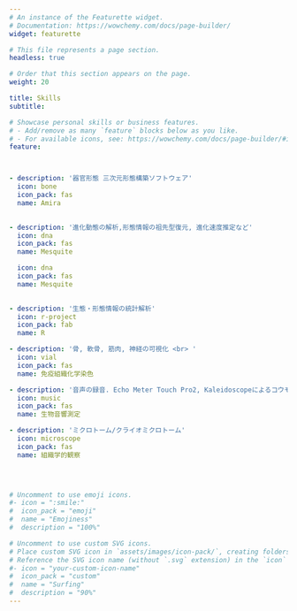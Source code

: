 ```yaml
---
# An instance of the Featurette widget.
# Documentation: https://wowchemy.com/docs/page-builder/
widget: featurette

# This file represents a page section.
headless: true

# Order that this section appears on the page.
weight: 20

title: Skills
subtitle:

# Showcase personal skills or business features.
# - Add/remove as many `feature` blocks below as you like.
# - For available icons, see: https://wowchemy.com/docs/page-builder/#icons
feature:



- description: '器官形態 三次元形態構築ソフトウェア'
  icon: bone
  icon_pack: fas
  name: Amira
  

- description: '進化動態の解析,形態情報の祖先型復元, 進化速度推定など'
  icon: dna
  icon_pack: fas
  name: Mesquite

  icon: dna
  icon_pack: fas
  name: Mesquite

  
- description: '生態・形態情報の統計解析'
  icon: r-project
  icon_pack: fab
  name: R

- description: '骨, 軟骨, 筋肉, 神経の可視化 <br> '
  icon: vial
  icon_pack: fas
  name: 免疫組織化学染色

- description: '音声の録音. Echo Meter Touch Pro2, Kaleidoscopeによるコウモリ超音波の解析'
  icon: music
  icon_pack: fas
  name: 生物音響測定

- description: 'ミクロトーム/クライオミクロトーム'
  icon: microscope
  icon_pack: fas
  name: 組織学的観察
  



# Uncomment to use emoji icons.
#- icon = ":smile:"
#  icon_pack = "emoji"
#  name = "Emojiness"
#  description = "100%"  

# Uncomment to use custom SVG icons.
# Place custom SVG icon in `assets/images/icon-pack/`, creating folders if necessary.
# Reference the SVG icon name (without `.svg` extension) in the `icon` field.
#- icon = "your-custom-icon-name"
#  icon_pack = "custom"
#  name = "Surfing"
#  description = "90%"
---
```

